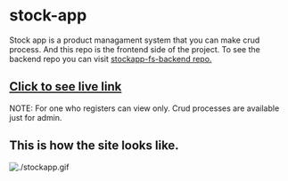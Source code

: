 # stock-app

Stock app is a product managament system that you can make crud process. And this repo is the frontend side of the project. To see the backend repo you can visit [stockapp-fs-backend repo.](https://github.com/Hasan-Turkel/stockapi-fs-backend)
## [Click to see live link](https://stockapi-fs-frontend.vercel.app/)

NOTE: For one who registers can view only. Crud processes are available just for admin.

## This is how the site looks like.

![./stockapp.gif](./stockapp.gif)

